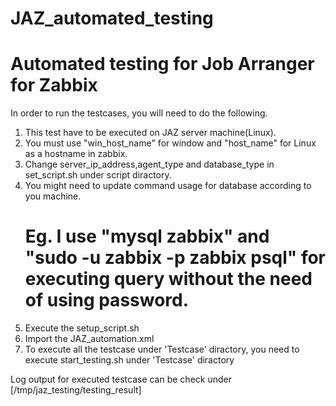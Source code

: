 # JAZ_automated_testing
# Automated testing for Job Arranger for Zabbix

In order to run the testcases, you will need to do the following.
1. This test have to be executed on JAZ server machine(Linux).
2. You must use "win_host_name" for window and "host_name" for Linux as a hostname in zabbix.
3. Change server_ip_address,agent_type and database_type in set_script.sh under script diractory.
4. You might need to update command usage for database according to you machine. 
    # Eg. I use "mysql zabbix" and "sudo -u zabbix -p zabbix psql" for executing query without the need of using password.  
5. Execute the setup_script.sh
6. Import the JAZ_automation.xml
7. To execute all the testcase under 'Testcase' diractory, you need to execute start_testing.sh under 'Testcase' diractory

Log output for executed testcase can be check under [/tmp/jaz_testing/testing_result]


